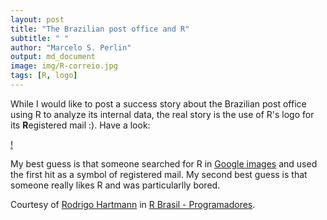 ```yaml
---
layout: post
title: "The Brazilian post office and R"
subtitle: " "
author: "Marcelo S. Perlin"
output: md_document
image: img/R-correio.jpg
tags: [R, logo]
---
```


While I would like to post a success story about the Brazilian post office using R to analyze its internal data, the real story is the use of R's logo for its **R**egistered mail :). Have a look:

[!](/img/R-correio.jpg)

My best guess is that someone searched for R in [Google images](https://www.google.com.br/search?q=R&newwindow=1&safe=off&source=lnms&tbm=isch&sa=X&ved=0ahUKEwj1p-2xws7YAhXGfpAKHQ0NDUoQ_AUICygC&biw=1920&bih=914) and used the first hit as a symbol of registered mail. My second best guess is that someone really likes R and was particularlly bored.

Courtesy of [Rodrigo Hartmann](https://www.facebook.com/photo.php?fbid=10154937596016249&set=gm.2002038520070983&type=3&theater&ifg=1) in [R Brasil - Programadores](https://www.facebook.com/groups/1410023525939155).
